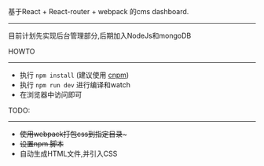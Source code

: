 基于React + React-router + webpack 的cms dashboard.
___

目前计划先实现后台管理部分,后期加入NodeJs和mongoDB

HOWTO
___
- 执行 `npm install` (建议使用 [cnpm](https://npm.taobao.org/))
- 执行 `npm run dev` 进行编译和watch
- 在浏览器中访问即可

TODO:
___
- ~~使用webpack打包css到指定目录~~~
- ~~设置npm 脚本~~
- 自动生成HTML文件,并引入CSS
